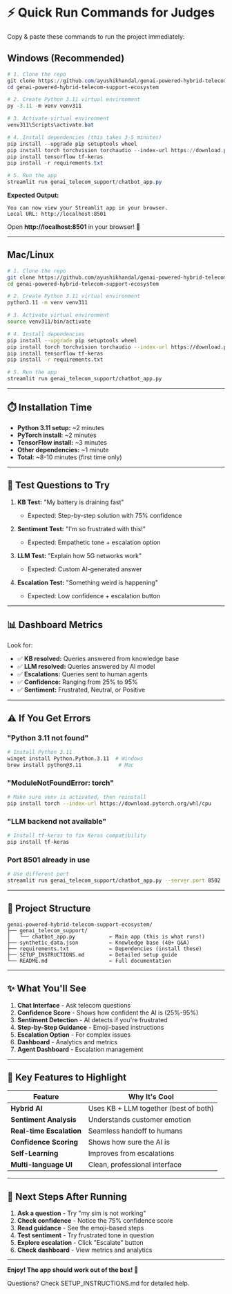 # ⚡ Quick Run Commands for Judges

Copy & paste these commands to run the project immediately:

## Windows (Recommended)

```powershell
# 1. Clone the repo
git clone https://github.com/ayushikhandal/genai-powered-hybrid-telecom-support-ecosystem.git
cd genai-powered-hybrid-telecom-support-ecosystem

# 2. Create Python 3.11 virtual environment
py -3.11 -m venv venv311

# 3. Activate virtual environment
venv311\Scripts\activate.bat

# 4. Install dependencies (this takes 3-5 minutes)
pip install --upgrade pip setuptools wheel
pip install torch torchvision torchaudio --index-url https://download.pytorch.org/whl/cpu
pip install tensorflow tf-keras
pip install -r requirements.txt

# 5. Run the app
streamlit run genai_telecom_support/chatbot_app.py
```

**Expected Output:**
```
You can now view your Streamlit app in your browser.
Local URL: http://localhost:8501
```

Open **http://localhost:8501** in your browser! 🎉

---

## Mac/Linux

```bash
# 1. Clone the repo
git clone https://github.com/ayushikhandal/genai-powered-hybrid-telecom-support-ecosystem.git
cd genai-powered-hybrid-telecom-support-ecosystem

# 2. Create Python 3.11 virtual environment
python3.11 -m venv venv311

# 3. Activate virtual environment
source venv311/bin/activate

# 4. Install dependencies
pip install --upgrade pip setuptools wheel
pip install torch torchvision torchaudio --index-url https://download.pytorch.org/whl/cpu
pip install tensorflow tf-keras
pip install -r requirements.txt

# 5. Run the app
streamlit run genai_telecom_support/chatbot_app.py
```

---

## ⏱️ Installation Time

- **Python 3.11 setup:** ~2 minutes
- **PyTorch install:** ~2 minutes
- **TensorFlow install:** ~3 minutes
- **Other dependencies:** ~1 minute
- **Total:** ~8-10 minutes (first time only)

---

## 🧪 Test Questions to Try

1. **KB Test:** "My battery is draining fast"
   - Expected: Step-by-step solution with 75% confidence

2. **Sentiment Test:** "I'm so frustrated with this!"
   - Expected: Empathetic tone + escalation option

3. **LLM Test:** "Explain how 5G networks work"
   - Expected: Custom AI-generated answer

4. **Escalation Test:** "Something weird is happening"
   - Expected: Low confidence + escalation button

---

## 📊 Dashboard Metrics

Look for:
- ✅ **KB resolved:** Queries answered from knowledge base
- ✅ **LLM resolved:** Queries answered by AI model
- ✅ **Escalations:** Queries sent to human agents
- ✅ **Confidence:** Ranging from 25% to 95%
- ✅ **Sentiment:** Frustrated, Neutral, or Positive

---

## ⚠️ If You Get Errors

### "Python 3.11 not found"
```bash
# Install Python 3.11
winget install Python.Python.3.11  # Windows
brew install python@3.11            # Mac
```

### "ModuleNotFoundError: torch"
```bash
# Make sure venv is activated, then reinstall
pip install torch --index-url https://download.pytorch.org/whl/cpu
```

### "LLM backend not available"
```bash
# Install tf-keras to fix Keras compatibility
pip install tf-keras
```

### Port 8501 already in use
```bash
# Use different port
streamlit run genai_telecom_support/chatbot_app.py --server.port 8502
```

---

## 📁 Project Structure

```
genai-powered-hybrid-telecom-support-ecosystem/
├── genai_telecom_support/
│   └── chatbot_app.py           ← Main app (this is what runs!)
├── synthetic_data.json          ← Knowledge base (40+ Q&A)
├── requirements.txt             ← Dependencies (install these)
├── SETUP_INSTRUCTIONS.md        ← Detailed setup guide
└── README.md                    ← Full documentation
```

---

## ✨ What You'll See

1. **Chat Interface** - Ask telecom questions
2. **Confidence Score** - Shows how confident the AI is (25%-95%)
3. **Sentiment Detection** - AI detects if you're frustrated
4. **Step-by-Step Guidance** - Emoji-based instructions
5. **Escalation Option** - For complex issues
6. **Dashboard** - Analytics and metrics
7. **Agent Dashboard** - Escalation management

---

## 🎯 Key Features to Highlight

| Feature | Why It's Cool |
|---------|--------------|
| **Hybrid AI** | Uses KB + LLM together (best of both) |
| **Sentiment Analysis** | Understands customer emotion |
| **Real-time Escalation** | Seamless handoff to humans |
| **Confidence Scoring** | Shows how sure the AI is |
| **Self-Learning** | Improves from escalations |
| **Multi-language UI** | Clean, professional interface |

---

## 🚀 Next Steps After Running

1. **Ask a question** - Try "my sim is not working"
2. **Check confidence** - Notice the 75% confidence score
3. **Read guidance** - See the emoji-based steps
4. **Test sentiment** - Try frustrated tone in question
5. **Explore escalation** - Click "Escalate" button
6. **Check dashboard** - View metrics and analytics

---

**Enjoy! The app should work out of the box! 🎉**

Questions? Check SETUP_INSTRUCTIONS.md for detailed help.
